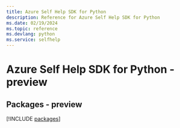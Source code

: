```yaml
---
title: Azure Self Help SDK for Python
description: Reference for Azure Self Help SDK for Python
ms.date: 02/19/2024
ms.topic: reference
ms.devlang: python
ms.service: selfhelp
---
```

# Azure Self Help SDK for Python - preview
## Packages - preview
[!INCLUDE [packages](self-help-index.md)]